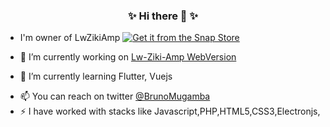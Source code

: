 ### <center> ✨ Hi there 👋 ✨  </center>

 
- I'm owner of LwZikiAmp 
  [![Get it from the Snap Store](https://snapcraft.io/static/images/badges/en/snap-store-black.svg)](https://snapcraft.io/lw-ziki-amp)

- 🔭 I’m currently working on [Lw-Ziki-Amp WebVersion](https://lw-web.netlify.app/)
- 🌱 I’m currently learning Flutter, Vuejs
<!-- 👯 I’m looking to collaborate on ...-->
<!-- - 💬  -->
- 📫 You can reach on twitter [@BrunoMugamba](https://twitter.com/BrunoMugamba)
- ⚡ I have worked with stacks like Javascript,PHP,HTML5,CSS3,Electronjs,
